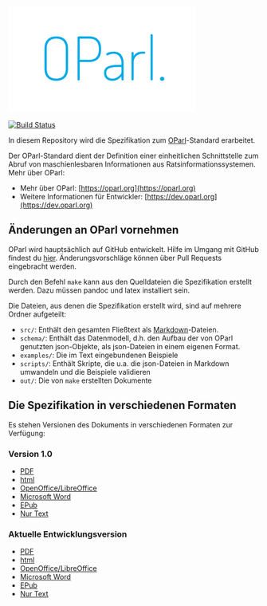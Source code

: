 

[![OParl Wortmarke](https://raw.githubusercontent.com/OParl/brand/master/wortmarke/oparl-wortmarke-rgb-m.png)](https://oparl.org)

[![Build Status](https://travis-ci.org/OParl/spec.svg)](https://travis-ci.org/OParl/spec)

In diesem Repository wird die Spezifikation zum [OParl](https://oparl.org/)-Standard erarbeitet.

Der OParl-Standard dient der Definition einer einheitlichen Schnittstelle zum Abruf von
maschienlesbaren Informationen aus Ratsinformationssystemen. Mehr über OParl:

- Mehr über OParl:  [https://oparl.org](https://oparl.org)
- Weitere Informationen für Entwickler: [https://dev.oparl.org](https://dev.oparl.org)

## Änderungen an OParl vornehmen

OParl wird hauptsächlich auf GitHub entwickelt. Hilfe im Umgang mit GitHub findest du [hier](https://help.github.com/). Änderungsvorschläge können über Pull Requests eingebracht werden.

Durch den Befehl `make` kann aus den Quelldateien die Spezifikation erstellt werden. Dazu müssen pandoc und latex installiert sein.

Die Dateien, aus denen die Spezifikation erstellt wird, sind auf mehrere Ordner aufgeteilt:
 - `src/`:  Enthält den gesamten Fließtext als [Markdown](https://help.github.com/articles/markdown-basics/)-Dateien.
 - `schema/`: Enthält das Datenmodell, d.h. den Aufbau der von OParl genutzten json-Objekte, als json-Dateien in einem eigenen Format.
 - `examples/`: Die im Text eingebundenen Beispiele
 - `scripts/`: Enthält Skripte, die u.a. die json-Dateien in Markdown umwandeln und die Beispiele validieren
 - `out/`:  Die von `make` erstellten Dokumente 

## Die Spezifikation in verschiedenen Formaten

Es stehen Versionen des Dokuments in verschiedenen Formaten zur Verfügung:

### Version 1.0

* [PDF](https://dev.oparl.org/downloads-stable.pdf)
* [html](https://dev.oparl.org/downloads-stable.html)
* [OpenOffice/LibreOffice](https://dev.oparl.org/downloads-stable.odt)
* [Microsoft Word](https://dev.oparl.org/downloads-stable.docx)
* [EPub](https://dev.oparl.org/downloads-stable.epub)
* [Nur Text](https://dev.oparl.org/downloads-stable.txt)

### Aktuelle Entwicklungsversion

* [PDF](https://dev.oparl.org/downloads-latest.pdf)
* [html](https://dev.oparl.org/downloads-latest.html)
* [OpenOffice/LibreOffice](https://dev.oparl.org/downloads-latest.odt)
* [Microsoft Word](https://dev.oparl.org/downloads-latest.docx)
* [EPub](https://dev.oparl.org/downloads-latest.epub)
* [Nur Text](https://dev.oparl.org/downloads-latest.txt)

